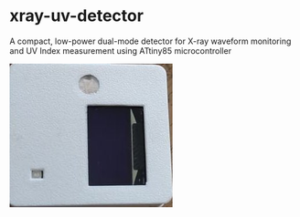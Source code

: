 # xray-uv-detector
A compact, low-power dual-mode detector for X-ray waveform monitoring and UV Index measurement using ATtiny85 microcontroller

![Xray UV Detector](docs/img.jpeg)
